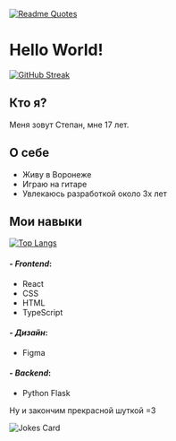 [![Readme Quotes](https://quotes-github-readme.vercel.app/api?type=horizontal&theme=dark)](https://github.com/piyushsuthar/github-readme-quotes)

# Hello World!

[![GitHub Streak](https://github-readme-streak-stats.herokuapp.com/?user=TeodorDevios&theme=merko)](https://git.io/streak-stats)

## Кто я?

Меня зовут Степан, мне 17 лет.

## О себе

- Живу в Воронеже
- Играю на гитаре
- Увлекаюсь разработкой около 3х лет

## Мои навыки

[![Top Langs](https://github-readme-stats.vercel.app/api/top-langs/?username=TeodorDevios&theme=merko)](https://github.com/anuraghazra/github-readme-stats)

#### - _Frontend_: 

- React
- CSS
- HTML
- TypeScript 

#### - _Дизайн_:

- Figma

#### - _Backend_: 

- Python Flask

Ну и закончим прекрасной шуткой =3

![Jokes Card](https://readme-jokes.vercel.app/api)
